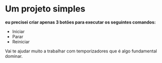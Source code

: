 # Um projeto simples

**eu precisei criar apenas 3 botões para executar os seguintes comandos:**

- Iniciar
- Parar
- Reiniciar

Vai te ajudar muito a trabalhar com temporizadores que é algo fundamental dominar.
